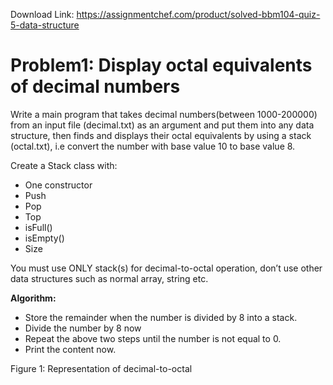 Download Link: https://assignmentchef.com/product/solved-bbm104-quiz-5-data-structure
<br>



<h1>Problem1: Display octal equivalents of decimal numbers</h1>

Write a main program that takes decimal numbers(between 1000-200000) from an input file (decimal.txt) as an argument and put them into any data structure, then finds and displays their octal equivalents by using a stack (octal.txt), i.e convert the number with base value 10 to base value 8.

Create a Stack class with:

<ul>

 <li>One constructor</li>

 <li>Push</li>

 <li>Pop</li>

 <li>Top</li>

 <li>isFull()</li>

 <li>isEmpty()</li>

 <li>Size</li>

</ul>

You must use ONLY stack(s) for decimal-to-octal operation, don’t use other data structures such as normal array, string etc.

<strong>Algorithm:</strong>

<ul>

 <li>Store the remainder when the number is divided by 8 into a stack.</li>

 <li>Divide the number by 8 now</li>

 <li>Repeat the above two steps until the number is not equal to 0.</li>

 <li>Print the content now.</li>

</ul>

Figure 1: Representation of decimal-to-octal